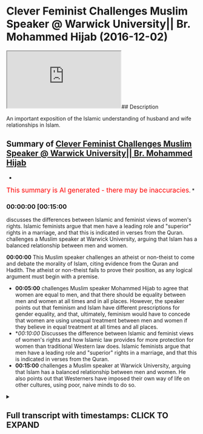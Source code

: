 # Clever Feminist Challenges Muslim Speaker @ Warwick University|| Br. Mohammed Hijab (2016-12-02)

<iframe loading='lazy' src='https://www.youtube.com/embed/b86dMlXvdMA'></iframe>## Description

An important exposition of the Islamic understanding of husband and wife relationships in Islam.

## Summary of [Clever Feminist Challenges Muslim Speaker @ Warwick University|| Br. Mohammed Hijab](https://www.youtube.com/watch?v=b86dMlXvdMA)


*

<span style="color:red; font-size:125%">This summary is AI generated - there may be inaccuracies</span>. [](/)*

### <a onclick="modifyYTiframeseektime('900')">00:00:00 [00:15:00</a>

discusses the differences between Islamic and feminist views of women's rights. Islamic feminists argue that men have a leading role and "superior" rights in a marriage, and that this is indicated in verses from the Quran. challenges a Muslim speaker at Warwick University, arguing that Islam has a balanced relationship between men and women.

**<a onclick="modifyYTiframeseektime('0')">00:00:00</a>** This Muslim speaker challenges an atheist or non-theist to come and debate the morality of Islam, citing evidence from the Quran and Hadith. The atheist or non-theist fails to prove their position, as any logical argument must begin with a premise.
* **<a onclick="modifyYTiframeseektime('300')">00:05:00</a>** challenges Muslim speaker Mohammed Hijab to agree that women are equal to men, and that there should be equality between men and women at all times and in all places. However, the speaker points out that feminism and Islam have different prescriptions for gender equality, and that, ultimately, feminism would have to concede that women are using unequal treatment between men and women if they believe in equal treatment at all times and all places.
* **<a onclick="modifyYTiframeseektime('600')">00:10:00</a>* Discusses the difference between Islamic and feminist views of women's rights and how Islamic law provides for more protection for women than traditional Western law does. Islamic feminists argue that men have a leading role and "superior" rights in a marriage, and that this is indicated in verses from the Quran.
* **<a onclick="modifyYTiframeseektime('900')">00:15:00</a>** challenges a Muslim speaker at Warwick University, arguing that Islam has a balanced relationship between men and women. He also points out that Westerners have imposed their own way of life on other cultures, using poor, naive minds to do so.

<details><summary><h2>Full transcript with timestamps: CLICK TO EXPAND</h2></summary>

<a onclick="modifyYTiframeseektime('0)')">0:00:00 even for the leaders fee so he also<\/a>
<a onclick="modifyYTiframeseektime('4)')">0:00:04 dirty either would you be<\/a>
<a onclick="modifyYTiframeseektime('10)')">0:00:10 [Music]<\/a>
<a onclick="modifyYTiframeseektime('19)')">0:00:19 you first have to prove it<\/a>
<a onclick="modifyYTiframeseektime('21)')">0:00:21 true objectively or through some kind of<\/a>
<a onclick="modifyYTiframeseektime('24)')">0:00:24 evidence base and then the rulings of<\/a>
<a onclick="modifyYTiframeseektime('27)')">0:00:27 Islam it would have some way otherwise<\/a>
<a onclick="modifyYTiframeseektime('29)')">0:00:29 it doesn't and that is actually the case<\/a>
<a onclick="modifyYTiframeseektime('31)')">0:00:31 with all of the religions any religion<\/a>
<a onclick="modifyYTiframeseektime('33)')">0:00:33 that claims to have divine authority it<\/a>
<a onclick="modifyYTiframeseektime('35)')">0:00:35 has to prove itself first so then the<\/a>
<a onclick="modifyYTiframeseektime('38)')">0:00:38 injunctions make sense after it but that<\/a>
<a onclick="modifyYTiframeseektime('41)')">0:00:41 is for us it's more common sensical so<\/a>
<a onclick="modifyYTiframeseektime('44)')">0:00:44 for example I here as a Muslim the fact<\/a>
<a onclick="modifyYTiframeseektime('48)')">0:00:48 that I am standing here as a Muslim and<\/a>
<a onclick="modifyYTiframeseektime('50)')">0:00:50 my holy book says certain things I can<\/a>
<a onclick="modifyYTiframeseektime('53)')">0:00:53 tell you that I believe that these moral<\/a>
<a onclick="modifyYTiframeseektime('55)')">0:00:55 things are objectively right or wrong I<\/a>
<a onclick="modifyYTiframeseektime('58)')">0:00:58 cannot you cannot say the same thing if<\/a>
<a onclick="modifyYTiframeseektime('60)')">0:01:00 you're an atheist it's impossible and I<\/a>
<a onclick="modifyYTiframeseektime('62)')">0:01:02 dare any atheist genuine you can't if<\/a>
<a onclick="modifyYTiframeseektime('65)')">0:01:05 you're an atheist you cannot stand here<\/a>
<a onclick="modifyYTiframeseektime('66)')">0:01:06 and I challenged actually and this is<\/a>
<a onclick="modifyYTiframeseektime('68)')">0:01:08 not to be polemical but I want because<\/a>
<a onclick="modifyYTiframeseektime('71)')">0:01:11 this is a this is a kind of like Russia<\/a>
<a onclick="modifyYTiframeseektime('73)')">0:01:13 we're trying to rationalize things yeah<\/a>
<a onclick="modifyYTiframeseektime('75)')">0:01:15 I challenge any atheist all right or<\/a>
<a onclick="modifyYTiframeseektime('78)')">0:01:18 someone who comes from a non-theistic<\/a>
<a onclick="modifyYTiframeseektime('80)')">0:01:20 perspective to come here to stand here<\/a>
<a onclick="modifyYTiframeseektime('82)')">0:01:22 and I'll give you the mic or you can<\/a>
<a onclick="modifyYTiframeseektime('84)')">0:01:24 speak to the people and tell me how you<\/a>
<a onclick="modifyYTiframeseektime('86)')">0:01:26 can objectively prove anything that you<\/a>
<a onclick="modifyYTiframeseektime('89)')">0:01:29 don't like about Islam from more<\/a>
<a onclick="modifyYTiframeseektime('90)')">0:01:30 perspective is wrong in the first place<\/a>
<a onclick="modifyYTiframeseektime('93)')">0:01:33 that would be my challenge that includes<\/a>
<a onclick="modifyYTiframeseektime('95)')">0:01:35 polygamy that includes anything that<\/a>
<a onclick="modifyYTiframeseektime('98)')">0:01:38 includes the inheritance laws that<\/a>
<a onclick="modifyYTiframeseektime('100)')">0:01:40 includes anything you don't like about<\/a>
<a onclick="modifyYTiframeseektime('103)')">0:01:43 Islam the hedge AB even though my<\/a>
<a onclick="modifyYTiframeseektime('105)')">0:01:45 surname is hedge up you know I know you<\/a>
<a onclick="modifyYTiframeseektime('108)')">0:01:48 might not like me as or if that includes<\/a>
<a onclick="modifyYTiframeseektime('110)')">0:01:50 absolute anything you can't it's<\/a>
<a onclick="modifyYTiframeseektime('111)')">0:01:51 impossible so therefore all you're doing<\/a>
<a onclick="modifyYTiframeseektime('113)')">0:01:53 is actually I put I personally believe<\/a>
<a onclick="modifyYTiframeseektime('115)')">0:01:55 you're superimposing a narrative which<\/a>
<a onclick="modifyYTiframeseektime('117)')">0:01:57 is actually a post-colonial narrative<\/a>
<a onclick="modifyYTiframeseektime('119)')">0:01:59 which relies upon the Western experience<\/a>
<a onclick="modifyYTiframeseektime('121)')">0:02:01 the enlightenment-era the Renaissance<\/a>
<a onclick="modifyYTiframeseektime('123)')">0:02:03 etc and you're superimposing that you're<\/a>
<a onclick="modifyYTiframeseektime('125)')">0:02:05 saying everyone should believe in what<\/a>
<a onclick="modifyYTiframeseektime('126)')">0:02:06 we believe in why because we've had the<\/a>
<a onclick="modifyYTiframeseektime('128)')">0:02:08 enlightened experience that's that's<\/a>
<a onclick="modifyYTiframeseektime('130)')">0:02:10 basically your position so from that<\/a>
<a onclick="modifyYTiframeseektime('132)')">0:02:12 angle you you actually are kind of<\/a>
<a onclick="modifyYTiframeseektime('134)')">0:02:14 similar to the colonial predecessor<\/a>
<a onclick="modifyYTiframeseektime('136)')">0:02:16 you're quite similar to the british<\/a>
<a onclick="modifyYTiframeseektime('138)')">0:02:18 colonial predecessor who come into<\/a>
<a onclick="modifyYTiframeseektime('140)')">0:02:20 people's lands and just superimpose<\/a>
<a onclick="modifyYTiframeseektime('142)')">0:02:22 their belief system without actually<\/a>
<a onclick="modifyYTiframeseektime('144)')">0:02:24 explaining to them reasoning with them<\/a>
<a onclick="modifyYTiframeseektime('147)')">0:02:27 convincing them that their belief system<\/a>
<a onclick="modifyYTiframeseektime('149)')">0:02:29 is the ultimate truth in the first<\/a>
<a onclick="modifyYTiframeseektime('150)')">0:02:30 instance so the truth is this I'm not<\/a>
<a onclick="modifyYTiframeseektime('154)')">0:02:34 here to apologize<\/a>
<a onclick="modifyYTiframeseektime('155)')">0:02:35 about Islam I'm here to challenge the<\/a>
<a onclick="modifyYTiframeseektime('157)')">0:02:37 people that are challenging Islam that's<\/a>
<a onclick="modifyYTiframeseektime('160)')">0:02:40 what I'm here to do because I don't<\/a>
<a onclick="modifyYTiframeseektime('161)')">0:02:41 think that I should be on the backfoot<\/a>
<a onclick="modifyYTiframeseektime('163)')">0:02:43 I believe that every atheist should be<\/a>
<a onclick="modifyYTiframeseektime('165)')">0:02:45 on the backfoot I'm sorry to say this<\/a>
<a onclick="modifyYTiframeseektime('166)')">0:02:46 very crudely but if any atheist yeah<\/a>
<a onclick="modifyYTiframeseektime('169)')">0:02:49 feels like there's a problem with Islam<\/a>
<a onclick="modifyYTiframeseektime('171)')">0:02:51 because I've read so many of these<\/a>
<a onclick="modifyYTiframeseektime('172)')">0:02:52 questions it's an issue of Islam as a<\/a>
<a onclick="modifyYTiframeseektime('175)')">0:02:55 resolve its morals that I challenge the<\/a>
<a onclick="modifyYTiframeseektime('177)')">0:02:57 atheist to come here first and foremost<\/a>
<a onclick="modifyYTiframeseektime('179)')">0:02:59 and tell me how you can prove that your<\/a>
<a onclick="modifyYTiframeseektime('182)')">0:03:02 moral is objectively true otherwise your<\/a>
<a onclick="modifyYTiframeseektime('184)')">0:03:04 deduction does not work otherwise you<\/a>
<a onclick="modifyYTiframeseektime('188)')">0:03:08 cannot prove this prove it slammer tool<\/a>
<a onclick="modifyYTiframeseektime('190)')">0:03:10 otherwise you're shooting yourself in<\/a>
<a onclick="modifyYTiframeseektime('191)')">0:03:11 the foot<\/a>
<a onclick="modifyYTiframeseektime('192)')">0:03:12 go ahead mother yes the onus is on us<\/a>
<a onclick="modifyYTiframeseektime('197)')">0:03:17 what everyone's got the onus is on us<\/a>
<a onclick="modifyYTiframeseektime('200)')">0:03:20 for as Muslims this is the thing this is<\/a>
<a onclick="modifyYTiframeseektime('202)')">0:03:22 very good point so I'm sort of taking it<\/a>
<a onclick="modifyYTiframeseektime('204)')">0:03:24 the onus is on us what we have you have<\/a>
<a onclick="modifyYTiframeseektime('207)')">0:03:27 to understand everyone's got different<\/a>
<a onclick="modifyYTiframeseektime('208)')">0:03:28 truth standards as you correctly said<\/a>
<a onclick="modifyYTiframeseektime('210)')">0:03:30 yeah nowadays you have something called<\/a>
<a onclick="modifyYTiframeseektime('212)')">0:03:32 a Flat Earth Society<\/a>
<a onclick="modifyYTiframeseektime('213)')">0:03:33 they don't they don't buy the evidence<\/a>
<a onclick="modifyYTiframeseektime('216)')">0:03:36 that the earth is round so they have a<\/a>
<a onclick="modifyYTiframeseektime('218)')">0:03:38 difference true standard to us when it<\/a>
<a onclick="modifyYTiframeseektime('220)')">0:03:40 comes to cosmological realities as<\/a>
<a onclick="modifyYTiframeseektime('223)')">0:03:43 Muslims we present an evidence base a<\/a>
<a onclick="modifyYTiframeseektime('226)')">0:03:46 case yeah and if people accept the case<\/a>
<a onclick="modifyYTiframeseektime('229)')">0:03:49 then they can accept the case if they do<\/a>
<a onclick="modifyYTiframeseektime('232)')">0:03:52 if they reject the case they can reject<\/a>
<a onclick="modifyYTiframeseektime('234)')">0:03:54 the case but this is where the<\/a>
<a onclick="modifyYTiframeseektime('236)')">0:03:56 contradiction would lie if you as a<\/a>
<a onclick="modifyYTiframeseektime('239)')">0:03:59 let's say a communist a feminist a<\/a>
<a onclick="modifyYTiframeseektime('242)')">0:04:02 Marxist or any other ists yeah who isn't<\/a>
<a onclick="modifyYTiframeseektime('245)')">0:04:05 really a religion religious background<\/a>
<a onclick="modifyYTiframeseektime('247)')">0:04:07 comes forward and says now you ought to<\/a>
<a onclick="modifyYTiframeseektime('250)')">0:04:10 believe in this yeah now that's why I<\/a>
<a onclick="modifyYTiframeseektime('253)')">0:04:13 feel like you've got a problem you've<\/a>
<a onclick="modifyYTiframeseektime('255)')">0:04:15 got a philosophical problem on your hand<\/a>
<a onclick="modifyYTiframeseektime('257)')">0:04:17 because you haven't even attempted to<\/a>
<a onclick="modifyYTiframeseektime('258)')">0:04:18 prove to me that's correct<\/a>
<a onclick="modifyYTiframeseektime('260)')">0:04:20 you've just said this popular opinion<\/a>
<a onclick="modifyYTiframeseektime('261)')">0:04:21 for example that you know men and women<\/a>
<a onclick="modifyYTiframeseektime('263)')">0:04:23 should be treated equally all right I<\/a>
<a onclick="modifyYTiframeseektime('265)')">0:04:25 don't disagree with this point yeah<\/a>
<a onclick="modifyYTiframeseektime('266)')">0:04:26 let's say I don't receive you at this<\/a>
<a onclick="modifyYTiframeseektime('267)')">0:04:27 point<\/a>
<a onclick="modifyYTiframeseektime('267)')">0:04:27 generally speaking Muslims don't<\/a>
<a onclick="modifyYTiframeseektime('269)')">0:04:29 disagree with this point generally<\/a>
<a onclick="modifyYTiframeseektime('270)')">0:04:30 speaking yeah yeah men women men and<\/a>
<a onclick="modifyYTiframeseektime('273)')">0:04:33 women should be treated equally is more<\/a>
<a onclick="modifyYTiframeseektime('275)')">0:04:35 true than its force yeah but you haven't<\/a>
<a onclick="modifyYTiframeseektime('278)')">0:04:38 been able to prove that to me<\/a>
<a onclick="modifyYTiframeseektime('281)')">0:04:41 objectively just as you would be able to<\/a>
<a onclick="modifyYTiframeseektime('283)')">0:04:43 do if you did Matt so therefore you're<\/a>
<a onclick="modifyYTiframeseektime('286)')">0:04:46 you're asking why is it that women do<\/a>
<a onclick="modifyYTiframeseektime('288)')">0:04:48 this and men do<\/a>
<a onclick="modifyYTiframeseektime('289)')">0:04:49 in this Muslim country is is what<\/a>
<a onclick="modifyYTiframeseektime('291)')">0:04:51 question is this you have to first prove<\/a>
<a onclick="modifyYTiframeseektime('293)')">0:04:53 your premise you have to prove your<\/a>
<a onclick="modifyYTiframeseektime('295)')">0:04:55 presupposition<\/a>
<a onclick="modifyYTiframeseektime('303)')">0:05:03 hadith narrated by Allah he said a new<\/a>
<a onclick="modifyYTiframeseektime('306)')">0:05:06 set of Chicago region ahadith which<\/a>
<a onclick="modifyYTiframeseektime('309)')">0:05:09 means that women are equal to men<\/a>
<a onclick="modifyYTiframeseektime('310)')">0:05:10 actually if you look at even Salafi so<\/a>
<a onclick="modifyYTiframeseektime('313)')">0:05:13 Salafi they say if I was looking at a<\/a>
<a onclick="modifyYTiframeseektime('316)')">0:05:16 fatwa from ibanez<\/a>
<a onclick="modifyYTiframeseektime('317)')">0:05:17 he said even versus one of the<\/a>
<a onclick="modifyYTiframeseektime('319)')">0:05:19 literalistic he doesn't take any you<\/a>
<a onclick="modifyYTiframeseektime('321)')">0:05:21 know and it's in Saudi Arabia well you<\/a>
<a onclick="modifyYTiframeseektime('324)')">0:05:24 know he was one of the people that said<\/a>
<a onclick="modifyYTiframeseektime('325)')">0:05:25 that you know I'm driving cars for woman<\/a>
<a onclick="modifyYTiframeseektime('330)')">0:05:30 is not allowed he passed the fat<\/a>
<a onclick="modifyYTiframeseektime('331)')">0:05:31 anyways he said this means Miceli yet he<\/a>
<a onclick="modifyYTiframeseektime('334)')">0:05:34 had to say this means Masseria which<\/a>
<a onclick="modifyYTiframeseektime('336)')">0:05:36 means in Arabic they're equal that's a<\/a>
<a onclick="modifyYTiframeseektime('338)')">0:05:38 meaning yeah now he said ok and him and<\/a>
<a onclick="modifyYTiframeseektime('341)')">0:05:41 others and everyone does looked at this<\/a>
<a onclick="modifyYTiframeseektime('342)')">0:05:42 hide it I said ok how could that be the<\/a>
<a onclick="modifyYTiframeseektime('343)')">0:05:43 case because there's something called<\/a>
<a onclick="modifyYTiframeseektime('345)')">0:05:45 advocate is this net which means there<\/a>
<a onclick="modifyYTiframeseektime('347)')">0:05:47 are exceptions yeah so men and women<\/a>
<a onclick="modifyYTiframeseektime('349)')">0:05:49 that's why I said in the beginning guys<\/a>
<a onclick="modifyYTiframeseektime('350)')">0:05:50 I said in the beginning that I generally<\/a>
<a onclick="modifyYTiframeseektime('353)')">0:05:53 agree with the premise of feminists wait<\/a>
<a onclick="modifyYTiframeseektime('356)')">0:05:56 a minute what did I just say I'll tell<\/a>
<a onclick="modifyYTiframeseektime('357)')">0:05:57 you I said yeah I said I generally agree<\/a>
<a onclick="modifyYTiframeseektime('360)')">0:06:00 with the feministic premise because it<\/a>
<a onclick="modifyYTiframeseektime('362)')">0:06:02 goes in line with the hadith of the<\/a>
<a onclick="modifyYTiframeseektime('364)')">0:06:04 Prophet Muhammad Rasul Allah and he said<\/a>
<a onclick="modifyYTiframeseektime('366)')">0:06:06 of Chicago origin men or women are equal<\/a>
<a onclick="modifyYTiframeseektime('367)')">0:06:07 yeah now having said that I want to<\/a>
<a onclick="modifyYTiframeseektime('371)')">0:06:11 understand it as strong as hers are you<\/a>
<a onclick="modifyYTiframeseektime('373)')">0:06:13 having said this now there are<\/a>
<a onclick="modifyYTiframeseektime('376)')">0:06:16 exceptions Muslims and feminists let's<\/a>
<a onclick="modifyYTiframeseektime('378)')">0:06:18 say they agree on the same premise yeah<\/a>
<a onclick="modifyYTiframeseektime('380)')">0:06:20 Muslims agree that women men are equal<\/a>
<a onclick="modifyYTiframeseektime('382)')">0:06:22 in innocence and feminists agree that<\/a>
<a onclick="modifyYTiframeseektime('385)')">0:06:25 men and women are equal and by premise<\/a>
<a onclick="modifyYTiframeseektime('386)')">0:06:26 yeah now this is the premise the<\/a>
<a onclick="modifyYTiframeseektime('390)')">0:06:30 prescriptions that feminists have and<\/a>
<a onclick="modifyYTiframeseektime('393)')">0:06:33 the prescriptions that Muslims have or<\/a>
<a onclick="modifyYTiframeseektime('395)')">0:06:35 that Islam has our different gender Stan<\/a>
<a onclick="modifyYTiframeseektime('399)')">0:06:39 so both feminism as a Scholastic<\/a>
<a onclick="modifyYTiframeseektime('404)')">0:06:44 tradition of many hundreds of years and<\/a>
<a onclick="modifyYTiframeseektime('407)')">0:06:47 Islam has exceptions to this rule and<\/a>
<a onclick="modifyYTiframeseektime('411)')">0:06:51 I'm saying this very clearly you're a<\/a>
<a onclick="modifyYTiframeseektime('414)')">0:06:54 feminist I'm get gathering and possibly<\/a>
<a onclick="modifyYTiframeseektime('416)')">0:06:56 maybe liberal feminists because you're<\/a>
<a onclick="modifyYTiframeseektime('418)')">0:06:58 not attacking me something but<\/a>
<a onclick="modifyYTiframeseektime('422)')">0:07:02 hey but you know it generally a radical<\/a>
<a onclick="modifyYTiframeseektime('427)')">0:07:07 feminist some of them are very violent<\/a>
<a onclick="modifyYTiframeseektime('428)')">0:07:08 towards other people just like radical<\/a>
<a onclick="modifyYTiframeseektime('429)')">0:07:09 Muslims are having said that there are<\/a>
<a onclick="modifyYTiframeseektime('432)')">0:07:12 radicals everywhere you don't want to<\/a>
<a onclick="modifyYTiframeseektime('434)')">0:07:14 accept you don't have to the point is<\/a>
<a onclick="modifyYTiframeseektime('437)')">0:07:17 because your liberal feminist I'll say<\/a>
<a onclick="modifyYTiframeseektime('439)')">0:07:19 to you do you agree that there should be<\/a>
<a onclick="modifyYTiframeseektime('441)')">0:07:21 equality absolute equality at all times<\/a>
<a onclick="modifyYTiframeseektime('443)')">0:07:23 in places or do you respond to that<\/a>
<a onclick="modifyYTiframeseektime('446)')">0:07:26 between men and women okay so would you<\/a>
<a onclick="modifyYTiframeseektime('452)')">0:07:32 say they should be equal in all times<\/a>
<a onclick="modifyYTiframeseektime('453)')">0:07:33 and places in all times and places okay<\/a>
<a onclick="modifyYTiframeseektime('458)')">0:07:38 I want to just hold her to that I'm<\/a>
<a onclick="modifyYTiframeseektime('460)')">0:07:40 sorry<\/a>
<a onclick="modifyYTiframeseektime('460)')">0:07:40 I'm not doing this to get you you know I<\/a>
<a onclick="modifyYTiframeseektime('462)')">0:07:42 really you're a very pleasant person and<\/a>
<a onclick="modifyYTiframeseektime('464)')">0:07:44 I'm not okay I'm not I wish I could be<\/a>
<a onclick="modifyYTiframeseektime('467)')">0:07:47 more like you yes seriously I'm not<\/a>
<a onclick="modifyYTiframeseektime('468)')">0:07:48 saying that the point is if you believe<\/a>
<a onclick="modifyYTiframeseektime('472)')">0:07:52 in that you know in America to have<\/a>
<a onclick="modifyYTiframeseektime('474)')">0:07:54 something called affirmative action<\/a>
<a onclick="modifyYTiframeseektime('475)')">0:07:55 programs yeah for black people because<\/a>
<a onclick="modifyYTiframeseektime('477)')">0:07:57 they've been marginalized for many<\/a>
<a onclick="modifyYTiframeseektime('480)')">0:08:00 hundreds of years so what they do is<\/a>
<a onclick="modifyYTiframeseektime('482)')">0:08:02 they put they have like what is not<\/a>
<a onclick="modifyYTiframeseektime('484)')">0:08:04 quotas but it's kind of like helps black<\/a>
<a onclick="modifyYTiframeseektime('486)')">0:08:06 people get into employment<\/a>
<a onclick="modifyYTiframeseektime('487)')">0:08:07 now what feminists are arguing for is<\/a>
<a onclick="modifyYTiframeseektime('489)')">0:08:09 quota systems for women to get into<\/a>
<a onclick="modifyYTiframeseektime('492)')">0:08:12 places of employment especially<\/a>
<a onclick="modifyYTiframeseektime('493)')">0:08:13 Parliament yeah and that's what they do<\/a>
<a onclick="modifyYTiframeseektime('495)')">0:08:15 for political PI's they have a kind of<\/a>
<a onclick="modifyYTiframeseektime('497)')">0:08:17 quota system where they have more women<\/a>
<a onclick="modifyYTiframeseektime('499)')">0:08:19 allotted spaces then they'll have men<\/a>
<a onclick="modifyYTiframeseektime('501)')">0:08:21 yeah because they say because there's<\/a>
<a onclick="modifyYTiframeseektime('502)')">0:08:22 been such a disparity between men and<\/a>
<a onclick="modifyYTiframeseektime('504)')">0:08:24 women for many hundreds of years or many<\/a>
<a onclick="modifyYTiframeseektime('505)')">0:08:25 thousands of years a patriarchal society<\/a>
<a onclick="modifyYTiframeseektime('507)')">0:08:27 is so strong I agree with that by the<\/a>
<a onclick="modifyYTiframeseektime('508)')">0:08:28 way the patriarchal society is<\/a>
<a onclick="modifyYTiframeseektime('510)')">0:08:30 incredibly strong everywhere because of<\/a>
<a onclick="modifyYTiframeseektime('513)')">0:08:33 these reasons we have to put quotas in<\/a>
<a onclick="modifyYTiframeseektime('515)')">0:08:35 place now but I do agree with this so<\/a>
<a onclick="modifyYTiframeseektime('518)')">0:08:38 far I haven't said anything out of line<\/a>
<a onclick="modifyYTiframeseektime('519)')">0:08:39 no this is pretty much what's going on<\/a>
<a onclick="modifyYTiframeseektime('521)')">0:08:41 now in essence the prescription of a<\/a>
<a onclick="modifyYTiframeseektime('525)')">0:08:45 feminist is as follows we ought to a<\/a>
<a onclick="modifyYTiframeseektime('527)')">0:08:47 feminist would say we ought to put women<\/a>
<a onclick="modifyYTiframeseektime('531)')">0:08:51 in places of employment using quotas etc<\/a>
<a onclick="modifyYTiframeseektime('534)')">0:08:54 which is an inequality because it's<\/a>
<a onclick="modifyYTiframeseektime('537)')">0:08:57 discrimination positive discrimination<\/a>
<a onclick="modifyYTiframeseektime('539)')">0:08:59 just like affirmative action is positive<\/a>
<a onclick="modifyYTiframeseektime('541)')">0:09:01 discrimination its inequalities unequal<\/a>
<a onclick="modifyYTiframeseektime('544)')">0:09:04 treatment so that we can create what<\/a>
<a onclick="modifyYTiframeseektime('546)')">0:09:06 equality correct so you use inequality<\/a>
<a onclick="modifyYTiframeseektime('550)')">0:09:10 to create equality but the feminists<\/a>
<a onclick="modifyYTiframeseektime('553)')">0:09:13 would then have to concede by<\/a>
<a onclick="modifyYTiframeseektime('554)')">0:09:14 prescription<\/a>
<a onclick="modifyYTiframeseektime('555)')">0:09:15 at one point at one time that she would<\/a>
<a onclick="modifyYTiframeseektime('558)')">0:09:18 be using unequal treatment between men<\/a>
<a onclick="modifyYTiframeseektime('560)')">0:09:20 and women if that's the case then you<\/a>
<a onclick="modifyYTiframeseektime('563)')">0:09:23 cannot say I believe in equal treatment<\/a>
<a onclick="modifyYTiframeseektime('564)')">0:09:24 at all times and all places yes that's<\/a>
<a onclick="modifyYTiframeseektime('569)')">0:09:29 good<\/a>
<a onclick="modifyYTiframeseektime('571)')">0:09:31 yes but then you sorry yeah but the<\/a>
<a onclick="modifyYTiframeseektime('590)')">0:09:50 point I'm making sorry just to be clear<\/a>
<a onclick="modifyYTiframeseektime('592)')">0:09:52 is that there is something within the<\/a>
<a onclick="modifyYTiframeseektime('594)')">0:09:54 law that feminists agree with or what<\/a>
<a onclick="modifyYTiframeseektime('596)')">0:09:56 it's within the social environment which<\/a>
<a onclick="modifyYTiframeseektime('598)')">0:09:58 is that feminine women in many different<\/a>
<a onclick="modifyYTiframeseektime('601)')">0:10:01 cases ought to have superior rights to<\/a>
<a onclick="modifyYTiframeseektime('603)')">0:10:03 men for example in divorce if a man and<\/a>
<a onclick="modifyYTiframeseektime('606)')">0:10:06 woman are divorced who should have the<\/a>
<a onclick="modifyYTiframeseektime('607)')">0:10:07 children most people will say the woman<\/a>
<a onclick="modifyYTiframeseektime('609)')">0:10:09 even in a slum that's that's a<\/a>
<a onclick="modifyYTiframeseektime('610)')">0:10:10 injunction boy you can correct me unless<\/a>
<a onclick="modifyYTiframeseektime('612)')">0:10:12 someone gets married so the woman gets<\/a>
<a onclick="modifyYTiframeseektime('614)')">0:10:14 custody of the children<\/a>
<a onclick="modifyYTiframeseektime('615)')">0:10:15 according to feminists in according to<\/a>
<a onclick="modifyYTiframeseektime('619)')">0:10:19 obviously suchithra law maternity leave<\/a>
<a onclick="modifyYTiframeseektime('622)')">0:10:22 is compulsory for women if they have a<\/a>
<a onclick="modifyYTiframeseektime('624)')">0:10:24 contract of the company paternity leave<\/a>
<a onclick="modifyYTiframeseektime('626)')">0:10:26 is two weeks and maternity leave is one<\/a>
<a onclick="modifyYTiframeseektime('628)')">0:10:28 year that's obviously unequal treatment<\/a>
<a onclick="modifyYTiframeseektime('631)')">0:10:31 therefore everyone believes in what<\/a>
<a onclick="modifyYTiframeseektime('632)')">0:10:32 exceptions Muslims believe in generally<\/a>
<a onclick="modifyYTiframeseektime('636)')">0:10:36 speaking that many women should be equal<\/a>
<a onclick="modifyYTiframeseektime('638)')">0:10:38 feminists believe generally speaking men<\/a>
<a onclick="modifyYTiframeseektime('640)')">0:10:40 women should be equal both of those<\/a>
<a onclick="modifyYTiframeseektime('643)')">0:10:43 people believe in exceptions<\/a>
<a onclick="modifyYTiframeseektime('645)')">0:10:45 now who defines and who has the right to<\/a>
<a onclick="modifyYTiframeseektime('648)')">0:10:48 define the exceptions from an Islamic<\/a>
<a onclick="modifyYTiframeseektime('650)')">0:10:50 perspective we have a maxim that Allah<\/a>
<a onclick="modifyYTiframeseektime('652)')">0:10:52 knows everything he's all-wise he's<\/a>
<a onclick="modifyYTiframeseektime('654)')">0:10:54 all-knowing he's all hearing God is not<\/a>
<a onclick="modifyYTiframeseektime('656)')">0:10:56 all-knowing he knows what the exception<\/a>
<a onclick="modifyYTiframeseektime('657)')">0:10:57 should be from a feministic perspective<\/a>
<a onclick="modifyYTiframeseektime('660)')">0:11:00 there was an attempt a human attempt to<\/a>
<a onclick="modifyYTiframeseektime('663)')">0:11:03 try and assess the sociological reality<\/a>
<a onclick="modifyYTiframeseektime('664)')">0:11:04 in a certain time in a certain place and<\/a>
<a onclick="modifyYTiframeseektime('667)')">0:11:07 give prescriptions each and every time a<\/a>
<a onclick="modifyYTiframeseektime('669)')">0:11:09 woman or a man who is a feminist gives a<\/a>
<a onclick="modifyYTiframeseektime('671)')">0:11:11 prescription they fundamentally break<\/a>
<a onclick="modifyYTiframeseektime('674)')">0:11:14 their and the initial premise which is<\/a>
<a onclick="modifyYTiframeseektime('677)')">0:11:17 that men and women should be equal at<\/a>
<a onclick="modifyYTiframeseektime('679)')">0:11:19 all times in places unless they can see<\/a>
<a onclick="modifyYTiframeseektime('681)')">0:11:21 that it's not all times and places in<\/a>
<a onclick="modifyYTiframeseektime('682)')">0:11:22 which case we don't have a problem in<\/a>
<a onclick="modifyYTiframeseektime('684)')">0:11:24 the first place do you see what I mean<\/a>
<a onclick="modifyYTiframeseektime('685)')">0:11:25 if you look at the Quran just just in<\/a>
<a onclick="modifyYTiframeseektime('688)')">0:11:28 relation to husband why<\/a>
<a onclick="modifyYTiframeseektime('689)')">0:11:29 relationships there's two verses in<\/a>
<a onclick="modifyYTiframeseektime('690)')">0:11:30 particular that I've looked at with a<\/a>
<a onclick="modifyYTiframeseektime('692)')">0:11:32 magnifying glass<\/a>
<a onclick="modifyYTiframeseektime('693)')">0:11:33 yeah and sort of referred to on the sort<\/a>
<a onclick="modifyYTiframeseektime('697)')">0:11:37 of surface you might look at and think<\/a>
<a onclick="modifyYTiframeseektime('699)')">0:11:39 and this is talking about male supremacy<\/a>
<a onclick="modifyYTiframeseektime('702)')">0:11:42 or domination of the women there's two<\/a>
<a onclick="modifyYTiframeseektime('704)')">0:11:44 versus one in sort of baccarat chapter<\/a>
<a onclick="modifyYTiframeseektime('707)')">0:11:47 number 2 verse 328 it's a part of a<\/a>
<a onclick="modifyYTiframeseektime('709)')">0:11:49 verse which is well I'll name it through<\/a>
<a onclick="modifyYTiframeseektime('711)')">0:11:51 lady alienable model for little<\/a>
<a onclick="modifyYTiframeseektime('712)')">0:11:52 gerontology and then chapter 4 verse 34<\/a>
<a onclick="modifyYTiframeseektime('716)')">0:11:56 a lot average elephant Munna Alan Lee<\/a>
<a onclick="modifyYTiframeseektime('718)')">0:11:58 said okay so men are maintaining<\/a>
<a onclick="modifyYTiframeseektime('720)')">0:12:00 protects of a woman these are the only<\/a>
<a onclick="modifyYTiframeseektime('722)')">0:12:02 two verse you'll find the Quran which<\/a>
<a onclick="modifyYTiframeseektime('723)')">0:12:03 referred to when it comes to man or<\/a>
<a onclick="modifyYTiframeseektime('726)')">0:12:06 woman okay the kind of relationship<\/a>
<a onclick="modifyYTiframeseektime('728)')">0:12:08 there should be and which may indicate<\/a>
<a onclick="modifyYTiframeseektime('730)')">0:12:10 and some scholars have taken to indicate<\/a>
<a onclick="modifyYTiframeseektime('732)')">0:12:12 you understand that men have a leading<\/a>
<a onclick="modifyYTiframeseektime('734)')">0:12:14 role and you know or let's say let's<\/a>
<a onclick="modifyYTiframeseektime('737)')">0:12:17 even say the superior role as a husband<\/a>
<a onclick="modifyYTiframeseektime('740)')">0:12:20 than a wife okay when you look at the<\/a>
<a onclick="modifyYTiframeseektime('742)')">0:12:22 surface here and the classical exegesis<\/a>
<a onclick="modifyYTiframeseektime('744)')">0:12:24 is of these verses if you look at<\/a>
<a onclick="modifyYTiframeseektime('747)')">0:12:27 chapter 2 verse 228 for example I was<\/a>
<a onclick="modifyYTiframeseektime('749)')">0:12:29 amazed my person himself I looked at the<\/a>
<a onclick="modifyYTiframeseektime('751)')">0:12:31 older steps here the oldest Marta meters<\/a>
<a onclick="modifyYTiframeseektime('754)')">0:12:34 here which is by a body at a body who<\/a>
<a onclick="modifyYTiframeseektime('757)')">0:12:37 died in 310 ya hero in the verse well<\/a>
<a onclick="modifyYTiframeseektime('762)')">0:12:42 our own name is Ray Allen him tomorrow<\/a>
<a onclick="modifyYTiframeseektime('763)')">0:12:43 well there's a Jedi handle it which<\/a>
<a onclick="modifyYTiframeseektime('765)')">0:12:45 means that men have one degree of<\/a>
<a onclick="modifyYTiframeseektime('766)')">0:12:46 authority over them so there was a big<\/a>
<a onclick="modifyYTiframeseektime('768)')">0:12:48 discussion he made a big discussion he<\/a>
<a onclick="modifyYTiframeseektime('770)')">0:12:50 said what is this degree some scholars<\/a>
<a onclick="modifyYTiframeseektime('772)')">0:12:52 say that the degree is that the men can<\/a>
<a onclick="modifyYTiframeseektime('774)')">0:12:54 do fighting and stuff and like that<\/a>
<a onclick="modifyYTiframeseektime('775)')">0:12:55 women don't and he said that some people<\/a>
<a onclick="modifyYTiframeseektime('778)')">0:12:58 say distance and he said actually I<\/a>
<a onclick="modifyYTiframeseektime('780)')">0:13:00 personally believe Autobody he said I<\/a>
<a onclick="modifyYTiframeseektime('782)')">0:13:02 believe that this degree is not a degree<\/a>
<a onclick="modifyYTiframeseektime('786)')">0:13:06 of authority it's a degree of pardoning<\/a>
<a onclick="modifyYTiframeseektime('788)')">0:13:08 because allah subhanaw taala says in the<\/a>
<a onclick="modifyYTiframeseektime('790)')">0:13:10 quran we interfere with us about how<\/a>
<a onclick="modifyYTiframeseektime('792)')">0:13:12 we're tougher in the life of a rhyme it<\/a>
<a onclick="modifyYTiframeseektime('794)')">0:13:14 says that if you pardon and this and<\/a>
<a onclick="modifyYTiframeseektime('795)')">0:13:15 that<\/a>
<a onclick="modifyYTiframeseektime('796)')">0:13:16 then Allah is also pardoning and<\/a>
<a onclick="modifyYTiframeseektime('798)')">0:13:18 forgiving so he said in relation to this<\/a>
<a onclick="modifyYTiframeseektime('801)')">0:13:21 verse okay in relation to this verse<\/a>
<a onclick="modifyYTiframeseektime('804)')">0:13:24 actually the relationship that degree<\/a>
<a onclick="modifyYTiframeseektime('808)')">0:13:28 that allah subhanaw taala talks about is<\/a>
<a onclick="modifyYTiframeseektime('810)')">0:13:30 a degree of pardoning that the men<\/a>
<a onclick="modifyYTiframeseektime('813)')">0:13:33 should do more work to try and pardon<\/a>
<a onclick="modifyYTiframeseektime('816)')">0:13:36 their wife because allah has put them in<\/a>
<a onclick="modifyYTiframeseektime('818)')">0:13:38 a certain position to try and forgive<\/a>
<a onclick="modifyYTiframeseektime('820)')">0:13:40 and overlook her shortcomings<\/a>
<a onclick="modifyYTiframeseektime('822)')">0:13:42 that's what agreement according to the<\/a>
<a onclick="modifyYTiframeseektime('824)')">0:13:44 oldest FCF as it relates to audre yellow<\/a>
<a onclick="modifyYTiframeseektime('826)')">0:13:46 color mona lisa' this Kalama and there's<\/a>
<a onclick="modifyYTiframeseektime('829)')">0:13:49 a massive discussion which you're not<\/a>
<a onclick="modifyYTiframeseektime('830)')">0:13:50 going to have time to get into now but<\/a>
<a onclick="modifyYTiframeseektime('832)')">0:13:52 once again is I think a second it's<\/a>
<a onclick="modifyYTiframeseektime('834)')">0:13:54 caricatured this versus caricatured and<\/a>
<a onclick="modifyYTiframeseektime('836)')">0:13:56 people will look at anything okay within<\/a>
<a onclick="modifyYTiframeseektime('838)')">0:13:58 Islam is the woman is denigrated and put<\/a>
<a onclick="modifyYTiframeseektime('841)')">0:14:01 onto the floors no it's not true if you<\/a>
<a onclick="modifyYTiframeseektime('842)')">0:14:02 look at the Quran from beginning to end<\/a>
<a onclick="modifyYTiframeseektime('843)')">0:14:03 these are the only two verses that I<\/a>
<a onclick="modifyYTiframeseektime('845)')">0:14:05 have seen that may allude to male<\/a>
<a onclick="modifyYTiframeseektime('850)')">0:14:10 superiority of a woman in a husband and<\/a>
<a onclick="modifyYTiframeseektime('852)')">0:14:12 wife relationship and both of them if<\/a>
<a onclick="modifyYTiframeseektime('854)')">0:14:14 you look at the oldest most classical<\/a>
<a onclick="modifyYTiframeseektime('856)')">0:14:16 exegesis don't actually mean that at all<\/a>
<a onclick="modifyYTiframeseektime('860)')">0:14:20 okay not talking about no apologetics of<\/a>
<a onclick="modifyYTiframeseektime('863)')">0:14:23 the 21st century because I'm not into<\/a>
<a onclick="modifyYTiframeseektime('865)')">0:14:25 that generally speaking I'm not into<\/a>
<a onclick="modifyYTiframeseektime('867)')">0:14:27 that I'm into looking at the oldest<\/a>
<a onclick="modifyYTiframeseektime('868)')">0:14:28 ownership and if you do so you'll find<\/a>
<a onclick="modifyYTiframeseektime('871)')">0:14:31 that there is actually genuinely quite a<\/a>
<a onclick="modifyYTiframeseektime('873)')">0:14:33 balance between one room and just to add<\/a>
<a onclick="modifyYTiframeseektime('876)')">0:14:36 to what you said sorry one more thing a<\/a>
<a onclick="modifyYTiframeseektime('878)')">0:14:38 lot of hunters in the Quran I think in<\/a>
<a onclick="modifyYTiframeseektime('880)')">0:14:40 first so it's really nice at a later<\/a>
<a onclick="modifyYTiframeseektime('882)')">0:14:42 time I know my father Allah who be he<\/a>
<a onclick="modifyYTiframeseektime('884)')">0:14:44 Bardo Kamala ba literally Jelena sebum<\/a>
<a onclick="modifyYTiframeseektime('887)')">0:14:47 accessible in this area no sebum in<\/a>
<a onclick="modifyYTiframeseektime('889)')">0:14:49 mecca seven was a de la home in fugly<\/a>
<a onclick="modifyYTiframeseektime('892)')">0:14:52 he says Allah so Allah says do not wish<\/a>
<a onclick="modifyYTiframeseektime('894)')">0:14:54 and the verses here are in a ham form in<\/a>
<a onclick="modifyYTiframeseektime('897)')">0:14:57 other words they're generic it was<\/a>
<a onclick="modifyYTiframeseektime('898)')">0:14:58 talking about yet inheritance before<\/a>
<a onclick="modifyYTiframeseektime('899)')">0:14:59 well he could in Morelia min metric<\/a>
<a onclick="modifyYTiframeseektime('902)')">0:15:02 aurelion rock Robbie but this verse is<\/a>
<a onclick="modifyYTiframeseektime('904)')">0:15:04 talking specifically or generally about<\/a>
<a onclick="modifyYTiframeseektime('907)')">0:15:07 the relationship between men and woman<\/a>
<a onclick="modifyYTiframeseektime('908)')">0:15:08 it says do not wish what the other<\/a>
<a onclick="modifyYTiframeseektime('910)')">0:15:10 person has ie<\/a>
<a onclick="modifyYTiframeseektime('911)')">0:15:11 a man shouldn't and it says for a man is<\/a>
<a onclick="modifyYTiframeseektime('915)')">0:15:15 a portion of what he has earned and for<\/a>
<a onclick="modifyYTiframeseektime('917)')">0:15:17 a woman is a portion of what she has<\/a>
<a onclick="modifyYTiframeseektime('918)')">0:15:18 earned and so ask Allah from His grace<\/a>
<a onclick="modifyYTiframeseektime('921)')">0:15:21 in other words as you rightly said a<\/a>
<a onclick="modifyYTiframeseektime('923)')">0:15:23 completely agree view it's not a<\/a>
<a onclick="modifyYTiframeseektime('925)')">0:15:25 competition between men and women Islam<\/a>
<a onclick="modifyYTiframeseektime('927)')">0:15:27 the depiction of the divine code from an<\/a>
<a onclick="modifyYTiframeseektime('930)')">0:15:30 Islamic perspective is that the man and<\/a>
<a onclick="modifyYTiframeseektime('932)')">0:15:32 the woman are in a relationship or less<\/a>
<a onclick="modifyYTiframeseektime('935)')">0:15:35 a husband and wife okay and they because<\/a>
<a onclick="modifyYTiframeseektime('937)')">0:15:37 mother and son we know that the mother<\/a>
<a onclick="modifyYTiframeseektime('939)')">0:15:39 is authoritative<\/a>
<a onclick="modifyYTiframeseektime('940)')">0:15:40 for the most case and other<\/a>
<a onclick="modifyYTiframeseektime('943)')">0:15:43 relationships is quite balanced so this<\/a>
<a onclick="modifyYTiframeseektime('944)')">0:15:44 is the controversial and that's why I'm<\/a>
<a onclick="modifyYTiframeseektime('946)')">0:15:46 addressing it for the most part I<\/a>
<a onclick="modifyYTiframeseektime('948)')">0:15:48 believe I personally believe if you look<\/a>
<a onclick="modifyYTiframeseektime('949)')">0:15:49 at the old classic works of Jesus's that<\/a>
<a onclick="modifyYTiframeseektime('952)')">0:15:52 there's a balance there is a balance and<\/a>
<a onclick="modifyYTiframeseektime('953)')">0:15:53 whoever says that there isn't a balance<\/a>
<a onclick="modifyYTiframeseektime('954)')">0:15:54 is<\/a>
<a onclick="modifyYTiframeseektime('955)')">0:15:55 against not me and not the 21st century<\/a>
<a onclick="modifyYTiframeseektime('957)')">0:15:57 apologist but it's going against the<\/a>
<a onclick="modifyYTiframeseektime('959)')">0:15:59 oldest of Memphis Memphis your own the<\/a>
<a onclick="modifyYTiframeseektime('961)')">0:16:01 people that actually wrote the oldest<\/a>
<a onclick="modifyYTiframeseektime('963)')">0:16:03 tell face here so yeah there is a<\/a>
<a onclick="modifyYTiframeseektime('964)')">0:16:04 balance between relationship the<\/a>
<a onclick="modifyYTiframeseektime('965)')">0:16:05 polygamy issue yeah is by the way as I<\/a>
<a onclick="modifyYTiframeseektime('968)')">0:16:08 said before I don't believe that just to<\/a>
<a onclick="modifyYTiframeseektime('971)')">0:16:11 clear something up I don't believe<\/a>
<a onclick="modifyYTiframeseektime('972)')">0:16:12 Vianney that men can uncapable of an<\/a>
<a onclick="modifyYTiframeseektime('975)')">0:16:15 incapable of exploiting women of course<\/a>
<a onclick="modifyYTiframeseektime('977)')">0:16:17 not I don't believe that and I don't<\/a>
<a onclick="modifyYTiframeseektime('978)')">0:16:18 believe a woman should be trapped in any<\/a>
<a onclick="modifyYTiframeseektime('979)')">0:16:19 kind of relationship that she doesn't<\/a>
<a onclick="modifyYTiframeseektime('981)')">0:16:21 wanna be in yeah and there was something<\/a>
<a onclick="modifyYTiframeseektime('982)')">0:16:22 in Islam called Halle he will tell you<\/a>
<a onclick="modifyYTiframeseektime('984)')">0:16:24 he studied masha'Allah I any more than I<\/a>
<a onclick="modifyYTiframeseektime('987)')">0:16:27 have here this whole hour a woman can<\/a>
<a onclick="modifyYTiframeseektime('989)')">0:16:29 tell I'm in the Raja reach you can get<\/a>
<a onclick="modifyYTiframeseektime('991)')">0:16:31 rid of she can leave the man it's not<\/a>
<a onclick="modifyYTiframeseektime('993)')">0:16:33 just a man that can divorce the woman a<\/a>
<a onclick="modifyYTiframeseektime('994)')">0:16:34 woman can divorce the man as well that's<\/a>
<a onclick="modifyYTiframeseektime('996)')">0:16:36 another misconception of that people may<\/a>
<a onclick="modifyYTiframeseektime('998)')">0:16:38 have so these things I think is<\/a>
<a onclick="modifyYTiframeseektime('1000)')">0:16:40 troubling misconception is that<\/a>
<a onclick="modifyYTiframeseektime('1002)')">0:16:42 Westerners like your Western is Western<\/a>
<a onclick="modifyYTiframeseektime('1004)')">0:16:44 polemics Western orientalists people<\/a>
<a onclick="modifyYTiframeseektime('1007)')">0:16:47 that want to impose their way of life on<\/a>
<a onclick="modifyYTiframeseektime('1009)')">0:16:49 everybody else like to throw up poor<\/a>
<a onclick="modifyYTiframeseektime('1012)')">0:16:52 susceptible naive minds so that they can<\/a>
<a onclick="modifyYTiframeseektime('1016)')">0:16:56 and go back to kind of a gram chin<\/a>
<a onclick="modifyYTiframeseektime('1018)')">0:16:58 hegemonic framework so that they can<\/a>
<a onclick="modifyYTiframeseektime('1021)')">0:17:01 impose their kind of framework on you go<\/a>
<a onclick="modifyYTiframeseektime('1023)')">0:17:03 back to the colonial era that's what<\/a>
<a onclick="modifyYTiframeseektime('1025)')">0:17:05 they like that's what they want to do<\/a>
<a onclick="modifyYTiframeseektime('1026)')">0:17:06 but they're doing it now through<\/a>
<a onclick="modifyYTiframeseektime('1028)')">0:17:08 subversive methods before they should do<\/a>
<a onclick="modifyYTiframeseektime('1030)')">0:17:10 it with using the sword and the gun and<\/a>
<a onclick="modifyYTiframeseektime('1032)')">0:17:12 is to come to their countries and you<\/a>
<a onclick="modifyYTiframeseektime('1034)')">0:17:14 know so we're better than you now that<\/a>
<a onclick="modifyYTiframeseektime('1035)')">0:17:15 you they're using other tactics and I<\/a>
<a onclick="modifyYTiframeseektime('1037)')">0:17:17 think it's time it's high time generally<\/a>
<a onclick="modifyYTiframeseektime('1038)')">0:17:18 speaking for Muslims to note their<\/a>
<a onclick="modifyYTiframeseektime('1040)')">0:17:20 religion really well yes and to be able<\/a>
<a onclick="modifyYTiframeseektime('1042)')">0:17:22 to fight back<\/a>
<a onclick="modifyYTiframeseektime('1044)')">0:17:24 using a fine argumentation yeah and<\/a>
<a onclick="modifyYTiframeseektime('1046)')">0:17:26 rationalism<\/a>
</details>